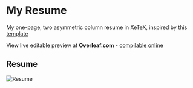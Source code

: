 # My Resume
My one-page, two asymmetric column resume in XeTeX, inspired by this [template](https://github.com/deedy/Deedy-Resume) 

View live editable preview at **Overleaf.com** - [compilable online](https://www.overleaf.com/3867694cdjwgx)

## Resume
![Resume](https://cdn.rawgit.com/vasanthk/my-resume/0388b27b85e175bd84019e72624a3e97f4da2fc3/Resume_Vasanth.png)
